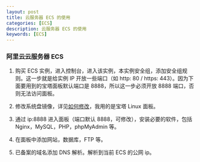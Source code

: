 ```yaml
---
layout: post
title: 云服务器 ECS 的使用
categories: [ECS]
description: 云服务器 ECS 的使用
keywords: [ECS]
---
```


### 阿里云云服务器 ECS

1. 购买 ECS 实例，进入控制台，进入该实例，本实例安全组，添加安全组规则。这一步就是给实例 IP 开放一些端口（如 http: 80 / https: 443）。因为下面要用到的宝塔面板默认端口是 8888，所以这一步必须开放 8888 端口，否则无法访问面板。

2. 修改系统盘镜像，详见[如何修改](https://jingyan.baidu.com/article/64d05a021f1ba6de55f73ba1.html)，我用的是宝塔 Linux 面板。

3. 通过 ip:8888 进入面板（端口默认 8888，可修改），安装必要的软件，包括 Nginx，MySQL，PHP，phpMyAdmin 等。

4. 在面板中添加网站，数据库，FTP 等。

5. 已备案的域名添加 DNS 解析。解析到当前 ECS 的公网 ip。
